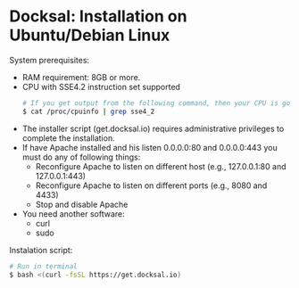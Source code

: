 # Docksal: Installation on Ubuntu/Debian Linux

System prerequisites:
* RAM requirement: 8GB or more.
* CPU with SSE4.2 instruction set supported
  ```bash
  # If you get output from the following command, then your CPU is good to go
  $ cat /proc/cpuinfo | grep sse4_2
  ```
* The installer script (get.docksal.io) requires administrative privileges to complete the installation.
* If have Apache installed and his listen 0.0.0.0:80 and 0.0.0.0:443 you must do any of following things:
  * Reconfigure Apache to listen on different host (e.g., 127.0.0.1:80 and 127.0.0.1:443)
  * Reconfigure Apache to listen on different ports (e.g., 8080 and 4433)
  * Stop and disable Apache
* You need another software:
  * curl
  * sudo

Instalation script:

```bash
# Run in terminal
$ bash <(curl -fsSL https://get.docksal.io)
```